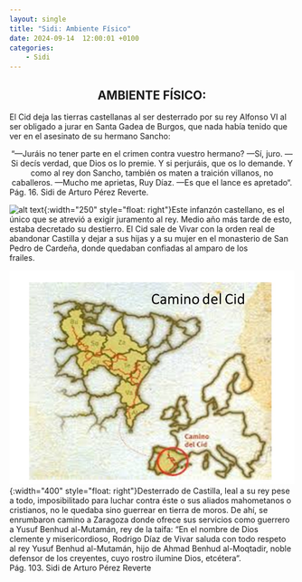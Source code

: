 ```yaml
---
layout: single
title: "Sidi: Ambiente Físico"
date: 2024-09-14  12:00:01 +0100
categories: 
    - Sidi
---
```


<center><h2>AMBIENTE FÍSICO:</h2></center>




El Cid deja las tierras castellanas al ser desterrado por su rey Alfonso VI al ser obligado a jurar en Santa Gadea de Burgos, que nada había tenido que ver en el asesinato de su hermano Sancho:


 <center>“—Juráis no tener parte en el crimen contra vuestro hermano?
  —Sí, juro.
  —Si decís verdad, que Dios os lo premie. Y si perjuráis, que os lo
     demande. Y como al rey don Sancho, también os maten a traición   
     villanos, no caballeros.
  —Mucho me aprietas, Ruy Díaz.
  —Es que el lance es apretado“. </center>
Pág.  16.   Sidi  de Arturo Pérez Reverte.      



![alt text](</assets/img/San Pedro de Cardeña.jpg>){:width="250" style="float: right"}Este infanzón castellano, es el único que se atrevió a exigir 
juramento al rey. Medio año más tarde de esto, estaba decretado su 
destierro. El Cid sale de Vivar con la orden real de abandonar 
Castilla  y dejar a sus hijas y a su mujer en el monasterio de San 
Pedro de Cardeña, donde quedaban confiadas al amparo de los  
frailes.  


![alt text](</assets/img/camino del cid.jpg>){:width="400" style="float: right"}Desterrado de Castilla, leal a su rey pese a todo, imposibilitado 
para luchar contra éste o sus aliados mahometanos o cristianos, no 
le  quedaba sino guerrear en tierra de moros. De ahí, se enrumbaron 
camino a Zaragoza donde ofrece sus servicios como guerrero a Yusuf 
Benhud al-Mutamán, rey de la taifa: “En el nombre de Dios clemente y 
misericordioso, Rodrigo Díaz de Vivar saluda con todo respeto al rey 
Yusuf Benhud al-Mutamán, hijo de Ahmad Benhud al-Moqtadir, noble 
defensor de los creyentes, cuyo rostro ilumine Dios, etcétera“.  
Pág. 103.  Sidi  de Arturo Pérez Reverte



